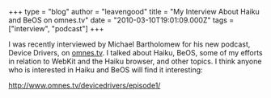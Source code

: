 +++
type = "blog"
author = "leavengood"
title = "My Interview About Haiku and BeOS on omnes.tv"
date = "2010-03-10T19:01:09.000Z"
tags = ["interview", "podcast"]
+++

I was recently interviewed by Michael Bartholomew for his new podcast, Device Drivers, on <a href="http://www.omnes.tv" title="omnes.tv">omnes.tv</a>. I talked about Haiku, BeOS, some of my efforts in relation to WebKit and the Haiku browser, and other topics. I think anyone who is interested in Haiku and BeOS will find it interesting:

http://www.omnes.tv/devicedrivers/episode1/